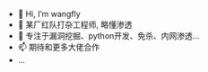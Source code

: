 - 👋 Hi, I’m wangfly
- 👀 某厂红队打杂工程师, 略懂渗透
- 🌱 专注于漏洞挖掘、python开发、免杀、内网渗透...
- 📫 期待和更多大佬合作
- ...

<!---
wangfly-me/wangfly-me is a ✨ special ✨ repository because its `README.md` (this file) appears on your GitHub profile.
You can click the Preview link to take a look at your changes.
--->
